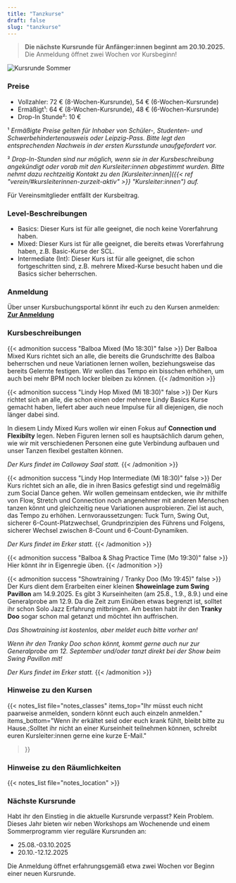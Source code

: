 ```yaml
---
title: "Tanzkurse"
draft: false
slug: "tanzkurse"
---
```


[//]: # (![Kursplan Herbst 2024]&#40;../schedule_herbst_2024_ohne_websiteinfo_v4.png&#41;)

> **Die nächste Kursrunde für Anfänger:innen beginnt am 20.10.2025.** Die Anmeldung öffnet zwei Wochen vor Kursbeginn!

![Kursrunde Sommer](../2025-08_schedule_summer_shag.png)

### Preise
- Vollzahler: 72 € (8-Wochen-Kursrunde), 54 € (6-Wochen-Kursrunde)
- Ermäßigt¹: 64 € (8-Wochen-Kursrunde), 48 € (6-Wochen-Kursrunde)
- Drop-In Stunde²: 10 €

¹ *Ermäßigte Preise gelten für Inhaber von Schüler-, Studenten- und Schwerbehindertenausweis oder Leipzig-Pass. Bitte legt den entsprechenden Nachweis in der ersten Kursstunde unaufgefordert vor.*

² *Drop-In-Stunden sind nur möglich, wenn sie in der Kursbeschreibung angekündigt oder vorab mit den Kursleiter:innen abgestimmt wurden.
Bitte nehmt dazu rechtzeitig Kontakt zu den [Kursleiter:innen]({{< ref "verein/#kursleiterinnen-zurzeit-aktiv" >}} "Kursleiter:innen") auf.*

Für Vereinsmitglieder entfällt der Kursbeitrag. 

### Level-Beschreibungen
- Basics: Dieser Kurs ist für alle geeignet, die noch keine Vorerfahrung haben. 
- Mixed: Dieser Kurs ist für alle geeignet, die bereits etwas Vorerfahrung haben, z.B. Basic-Kurse der SCL.
- Intermediate (Int): Dieser Kurs ist für alle geeignet, die schon fortgeschritten sind, z.B. mehrere Mixed-Kurse besucht haben und die Basics sicher beherrschen.

### Anmeldung
Über unser Kursbuchungsportal könnt ihr euch zu den Kursen anmelden:
**[Zur Anmeldung](https://scl.swinggeeks.de/SCL2025-08/)**

### Kursbeschreibungen

[//]: # ({{< admonition success "Balboa Basics &#40;Di 19:45&#41;" false >}})
[//]: # (Balboa ist ein Swingtanz, der in enger Körperhaltung auf meist schnelle Musik getanzt wird und durch eine Mischung aus subtilen Gewichtswechseln, kreativem Footwork und öffnenden Figuguren beschrieben werden kann.)
[//]: # (Für den Balboa Basics-Kurs sind keine Vorerfahrungen erforderlich. Wir wollen die Grundlagen des Tanzes mit euch teilen, von Schritten und Figuren über Körperhaltung und Connection bis hin zu Skills fürs Tanzen auf dem Social Dancefloor.)
[//]: # (Alle Personen können führen / folgen sowie die Rolle wechseln &#40;switchen&#41; oder auch nur eine Rolle tanzen.)
[//]: # ({{< /admonition >}})

{{< admonition success "Balboa Mixed (Mo 18:30)" false >}}
Der Balboa Mixed Kurs richtet sich an alle, die bereits die Grundschritte des Balboa beherrschen und neue Variationen lernen wollen, beziehungsweise das bereits Gelernte festigen. Wir wollen das Tempo ein bisschen erhöhen, um auch bei mehr BPM noch locker bleiben zu können.
{{< /admonition >}}

[//]: # ({{< admonition success "Balboa Intermediate &#40;Di 18:30&#41;" false >}})
[//]: # (Aufbauend auf Balboa-Basics Figuren arbeiten wir in diesem Kurs erneut an spannenden Technikkombinationen sowie an Feinheiten im gemeinsamen Tanz. Wenn du Lust hast dich in Details zu verlieben und daran zu arbeiten, dass auch komplexe Abläufe sich im Paar weich und connected anfühlen, bist du bei uns richtig.)
[//]: # ({{< /admonition >}})

[//]: # ({{< admonition success "Lindy Hop Basics &#40;Di 18:30&#41;" false >}})
[//]: # (Lindy Hop ist der bekannteste Swingtanz und hat seinen Ursprung in Afro-Amerikanischen Communities in den 20er-40er Jahren. Es wird zumeist in der offenen Position getanzt und ist vom Gefühl her sehr freudvoll und beschwingt. Wie Jazz- und Swingmusik lebt auch der Tanz von Improvisation, Austausch und Miteinander. Wir lernen einfache Elemente aus dem Swing und Solo Jazz, um vielseitig und musikalisch tanzen zu können und legen viel Wert auf Gleichberechtigung, Consent &#40;Zustimmung&#41; und angenehme Connections. "Switch" bedeutet, dass beide Tanzrollen &#40;folgen und führen&#41; ausprobiert werden können. Wer nur führen oder nur folgen möchte, darf dies gern tun. Wir nutzen genderneutrale Sprache und möchten eine queerfreundliche und offene Atmosphäre schaffen. Im Kurs vermitteln wir zudem geschichtlichen und kulturellen Kontext und zeigen Videos von Künstler*innen aus diesem Kontext, um gemeinsam ein Gefühl für die Herkunft, Traditionen und Bedeutung des Tanzes zu entwickeln.)
[//]: # ({{< /admonition >}})

{{< admonition success "Lindy Hop Mixed (Mi 18:30)" false >}}
Der Kurs richtet sich an alle, die schon einen oder mehrere Lindy Basics Kurse gemacht haben, liefert aber auch neue Impulse für all diejenigen, die noch länger dabei sind.

In diesem Lindy Mixed Kurs wollen wir einen Fokus auf **Connection und Flexibilty** legen. Neben Figuren lernen soll es hauptsächlich darum gehen, wie wir mit verschiedenen Personen eine gute Verbindung aufbauen und unser Tanzen flexibel gestalten können.

*Der Kurs findet im Calloway Saal statt.*
{{< /admonition >}}

{{< admonition success "Lindy Hop Intermediate (Mi 18:30)" false >}}
Der Kurs richtet sich an alle, die in ihren Basics gefestigt sind und regelmäßig zum Social Dance gehen. Wir wollen gemeinsam entdecken, wie ihr mithilfe von Flow, Stretch und Connection noch angenehmer mit anderen Menschen tanzen könnt und gleichzeitig neue Variationen ausprobieren. Ziel ist auch, das Tempo zu erhöhen. Lernvoraussetzungen: Tuck Turn, Swing Out, sicherer 6-Count-Platzwechsel, Grundprinzipien des Führens und Folgens, sicherer Wechsel zwischen 8-Count und 6-Count-Dynamiken.

*Der Kurs findet im Erker statt.*
{{< /admonition >}}

{{< admonition success "Balboa & Shag Practice Time (Mo 19:30)" false >}}
Hier könnt ihr in Eigenregie üben.
{{< /admonition >}}

{{< admonition success "Showtraining / Tranky Doo (Mo 19:45)" false >}}
Der Kurs dient dem Erarbeiten einer kleinen **Showeinlage zum Swing Pavillon** am 14.9.2025. Es gibt 3 Kurseinheiten (am 25.8., 1.9., 8.9.) und eine Generalprobe am 12.9. Da die Zeit zum Einüben etwas begrenzt ist, solltet ihr schon Solo Jazz Erfahrung mitbringen. Am besten habt ihr den **Tranky Doo** sogar schon mal getanzt und möchtet ihn auffrischen.

*Das Showtraining ist kostenlos, aber meldet euch bitte vorher an!*

*Wenn ihr den Tranky Doo schon könnt, kommt gerne auch nur zur Generalprobe am 12. September und/oder tanzt direkt bei der Show beim Swing Pavillon mit!*

*Der Kurs findet im Erker statt.*
{{< /admonition >}}


[//]: # ({{< admonition success "Jazz + Lindy Hop Mixed &#40;Mi 18:00&#41;" false >}})
[//]: # (In diesem Kurs wird sowohl solo als auch im Paar getanzt. Beide Formen sind Bestandteile des Lindy Hop. Wie Jazz- und Swingmusik lebt auch der Tanz von Improvisation, Austausch und Miteinander. Wir lernen Elemente aus dem Swing und Solo Jazz, um vielseitig und musikalisch miteinander tanzen zu können.)
[//]: # (Der Kurs richtet sich an alle, die schon einen oder mehrere Lindy Basics Kurse gemacht haben, liefert aber auch neue Impulse für all diejenigen, die noch länger dabei sind.)
[//]: # (Solo Jazz &#40;auch: Authentic Jazz oder Vernacular Jazz&#41; hat seinen Ursprung in Schwarzen Kulturkreisen &#40;insbesondere Afro-Amerikanischen Communities&#41; und wird häufig in Verbindung mit Paartänzen wie Lindy Hop aber auch für sich stehend getanzt. In diesem Kurs werden wir die Musik nutzen, um uns durch Rhythmen und Bewegungen zu führen, um Swing und Jazz Musik aber auch die eigenen Ideen, Emotionen und Eigenheiten auszudrücken.)
[//]: # (Einen Großteil der Zeit werden wir aber natürlich auch Lindy Hop als Paartanz widmen. Dazu gehören Figuren, aber vor allem auch wichtige grundlegende Techniken, die uns noch lange begleiten werden.)
[//]: # (Alle Personen können führen und folgen und die Rolle wechseln &#40;switchen&#41; oder nur eine Rolle tanzen. Wir nutzen genderneutrale Sprache und möchten eine queerfreundliche, offene Atmosphäre schaffen, mit Fokus auf Consent und Gleichberechtigung in der Tanzpartnerschaft.)
[//]: # ({{< /admonition >}})

[//]: # ({{< admonition success "Shag Basics &#40;Di 18:30&#41;" false >}})
[//]: # (Wenn hohe BPM auch euer Herz höher schlagen lassen seid ihr beim Collegiate Shag genau richtig! Wir wollen die Grundlagen dieses fröhlichen und energiegeladenen Swingtanzes unterrichten und dabei vor allem jede Menge Spaß mit euch haben! Es sind keinerlei Vorkenntnisse notwendig. Alle können führen oder folgen und auch die Rollen switchen.)
[//]: # ({{< /admonition >}})

[//]: # ({{< admonition success "Shag Mixed &#40;Di 19:45&#41;" false >}})
[//]: # (Wenn hohe BPM auch euer Herz höher schlagen lassen seid ihr beim Collegiate Shag genau richtig! Wir wollen weiter spaßige Figuren und Footworks dieses fröhlichen und energiegeladenen Swingtanzes unterrichten und dabei vor allem jede Menge Spaß mit euch haben! Du solltest den Collegiate Shag Grundschritt sicher beherschen und kannst das bereits Gelernte in diesem Kurs weiter festigen. Alle können führen oder folgen und auch die Rollen switchen.)
[//]: # ({{< /admonition >}})

[//]: # ({{< admonition success "Solo Jazz &#40;Do 19:45&#41;" false >}})
[//]: # (Wir lernen einige Klassiker der Solo Jazz Moves kennen und widmen uns besonders den Übergängen. Aus einfachen, reinen Schrittabfolgen entwickeln wir so verbundene, fließende Bewegungen, die Du zu deinem eigenen Tanz machst.)
[//]: # ({{< /admonition >}})

[//]: # ({{< admonition success "Freies Training &#40;Di 18:30 & Do 18:00&#41;" false >}})
[//]: # (Hier könnt ihr mit unserer BT-Box in Eigenregie üben, wenn der parallel laufende Kurs stattfindet.)
[//]: # ({{< /admonition >}})

### Hinweise zu den Kursen
{{< notes_list file="notes_classes"
items_top="Ihr müsst euch nicht paarweise anmelden, sondern könnt euch auch einzeln anmelden."
items_bottom="Wenn ihr erkältet seid oder euch krank fühlt, bleibt bitte zu Hause.;Solltet ihr nicht an einer Kurseinheit teilnehmen können, schreibt euren Kursleiter:innen gerne eine kurze E-Mail."
>}}

### Hinweise zu den Räumlichkeiten
{{< notes_list file="notes_location" >}}

### Nächste Kursrunde
Habt ihr den Einstieg in die aktuelle Kursrunde verpasst? Kein Problem. Dieses Jahr bieten wir neben Workshops am Wochenende und einem Sommerprogramm vier reguläre Kursrunden an:
- 25.08.-03.10.2025
- 20.10.-12.12.2025

Die Anmeldung öffnet erfahrungsgemäß etwa zwei Wochen vor Beginn einer neuen Kursrunde. 

[//]: # (Wir kündigen die Öffnung der Anmeldung im Vorfeld auch unter [Aktuelles]&#40;{{< ref "/aktuelles" >}} "Aktuelles"&#41;, in unserer [Facebook-Gruppe]&#40;https://www.facebook.com/groups/swingconnection.leipzig&#41; und auf [Instagram]&#40;https://www.instagram.com/swingconnectionleipzig/&#41; an.)
